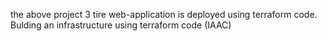 the above project 3 tire web-application is deployed using terraform code. Bulding an infrastructure using terraform code (IAAC)
